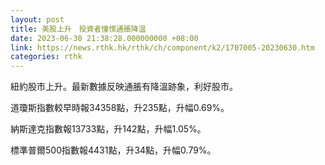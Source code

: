 ```yaml
---
layout: post
title: 美股上升　投資者憧憬通脹降溫
date: 2023-06-30 21:38:28.000000000 +08:00
link: https://news.rthk.hk/rthk/ch/component/k2/1707005-20230630.htm
categories: rthk
---
```


紐約股市上升。最新數據反映通脹有降溫跡象，利好股市。

道瓊斯指數較早時報34358點，升235點，升幅0.69%。

納斯達克指數報13733點，升142點，升幅1.05%。

標準普爾500指數報4431點，升34點，升幅0.79%。
